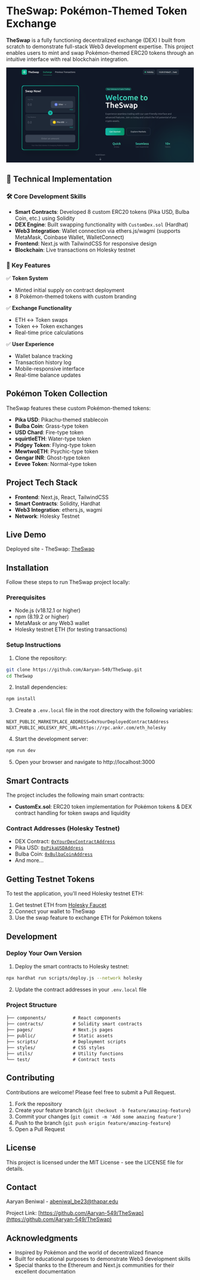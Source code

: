 # TheSwap: Pokémon-Themed Token Exchange

**TheSwap** is a fully functioning decentralized exchange (DEX) I built from scratch to demonstrate full-stack Web3 development expertise. This project enables users to mint and swap Pokémon-themed ERC20 tokens through an intuitive interface with real blockchain integration.

![TheSwap Screenshot](./public/TheSwap-screenshot.png)

## 🔧 Technical Implementation

### 🛠️ Core Development Skills
- **Smart Contracts**: Developed 8 custom ERC20 tokens (Pika USD, Bulba Coin, etc.) using Solidity
- **DEX Engine**: Built swapping functionality with `CustomDex.sol` (Hardhat)
- **Web3 Integration**: Wallet connection via ethers.js/wagmi (supports MetaMask, Coinbase Wallet, WalletConnect)
- **Frontend**: Next.js with TailwindCSS for responsive design
- **Blockchain**: Live transactions on Holesky testnet

### 🚀 Key Features

✅ **Token System**
- Minted initial supply on contract deployment
- 8 Pokémon-themed tokens with custom branding

✅ **Exchange Functionality**
- ETH ↔ Token swaps
- Token ↔ Token exchanges
- Real-time price calculations

✅ **User Experience**
- Wallet balance tracking
- Transaction history log
- Mobile-responsive interface
- Real-time balance updates

## Pokémon Token Collection

TheSwap features these custom Pokémon-themed tokens:

- **Pika USD**: Pikachu-themed stablecoin
- **Bulba Coin**: Grass-type token
- **USD Chard**: Fire-type token
- **squirtleETH**: Water-type token
- **Pidgey Token**: Flying-type token
- **MewtwoETH**: Psychic-type token
- **Gengar INR**: Ghost-type token
- **Eevee Token**: Normal-type token

## Project Tech Stack

- **Frontend**: Next.js, React, TailwindCSS
- **Smart Contracts**: Solidity, Hardhat
- **Web3 Integration**: ethers.js, wagmi
- **Network**: Holesky Testnet

## Live Demo

Deployed site - TheSwap: [TheSwap](https://theswap-two.vercel.app/)

## Installation

Follow these steps to run TheSwap project locally:

### Prerequisites

- Node.js (v18.12.1 or higher)
- npm (8.19.2 or higher)
- MetaMask or any Web3 wallet
- Holesky testnet ETH (for testing transactions)

### Setup Instructions

1. Clone the repository:

```bash
git clone https://github.com/Aaryan-549/TheSwap.git
cd TheSwap
```

2. Install dependencies:

```bash
npm install
```

3. Create a `.env.local` file in the root directory with the following variables:

```
NEXT_PUBLIC_MARKETPLACE_ADDRESS=0xYourDeployedContractAddress
NEXT_PUBLIC_HOLESKY_RPC_URL=https://rpc.ankr.com/eth_holesky
```

4. Start the development server:

```bash
npm run dev
```

5. Open your browser and navigate to http://localhost:3000

## Smart Contracts

The project includes the following main smart contracts:

- **CustomEx.sol**: ERC20 token implementation for Pokémon tokens & DEX contract handling for token swaps and liquidity

### Contract Addresses (Holesky Testnet)

- DEX Contract: [`0xYourDexContractAddress`](https://holesky.etherscan.io/address/0xYourDexContractAddress)
- Pika USD: [`0xPikaUSDAddress`](https://holesky.etherscan.io/address/0xPikaUSDAddress)
- Bulba Coin: [`0xBulbaCoinAddress`](https://holesky.etherscan.io/address/0xBulbaCoinAddress)
- And more...

## Getting Testnet Tokens

To test the application, you'll need Holesky testnet ETH:

1. Get testnet ETH from [Holesky Faucet](https://faucet.holesky.ethpandaops.io/)
2. Connect your wallet to TheSwap
3. Use the swap feature to exchange ETH for Pokémon tokens

## Development

### Deploy Your Own Version

1. Deploy the smart contracts to Holesky testnet:

```bash
npx hardhat run scripts/deploy.js --network holesky
```

2. Update the contract addresses in your `.env.local` file

### Project Structure

```
├── components/          # React components
├── contracts/           # Solidity smart contracts
├── pages/               # Next.js pages
├── public/              # Static assets
├── scripts/             # Deployment scripts
├── styles/              # CSS styles
├── utils/               # Utility functions
└── test/                # Contract tests
```

## Contributing

Contributions are welcome! Please feel free to submit a Pull Request.

1. Fork the repository
2. Create your feature branch (`git checkout -b feature/amazing-feature`)
3. Commit your changes (`git commit -m 'Add some amazing feature'`)
4. Push to the branch (`git push origin feature/amazing-feature`)
5. Open a Pull Request

## License

This project is licensed under the MIT License - see the LICENSE file for details.

## Contact

Aaryan Beniwal - [abeniwal_be23@thapar.edu](mailto:abeniwal_be23@thapar.edu)

Project Link: [https://github.com/Aaryan-549/TheSwap](https://github.com/Aaryan-549/TheSwap)

## Acknowledgments

- Inspired by Pokémon and the world of decentralized finance
- Built for educational purposes to demonstrate Web3 development skills
- Special thanks to the Ethereum and Next.js communities for their excellent documentation